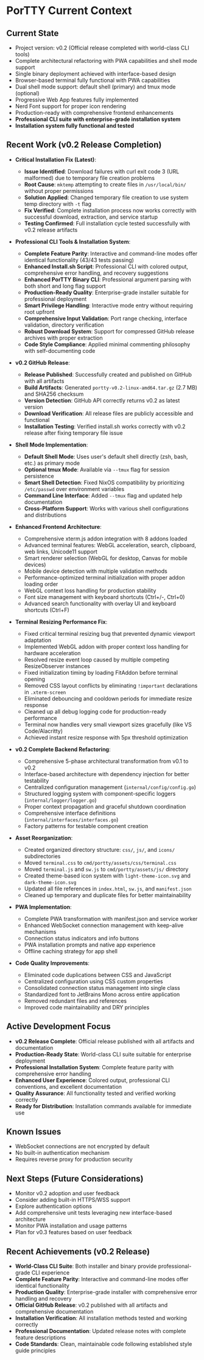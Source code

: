 # PorTTY Current Context

## Current State
- Project version: v0.2 (Official release completed with world-class CLI tools)
- Complete architectural refactoring with PWA capabilities and shell mode support
- Single binary deployment achieved with interface-based design
- Browser-based terminal fully functional with PWA capabilities
- Dual shell mode support: default shell (primary) and tmux mode (optional)
- Progressive Web App features fully implemented
- Nerd Font support for proper icon rendering
- Production-ready with comprehensive frontend enhancements
- **Professional CLI suite with enterprise-grade installation system**
- **Installation system fully functional and tested**

## Recent Work (v0.2 Release Completion)
- **Critical Installation Fix (Latest)**:
  - **Issue Identified**: Download failures with curl exit code 3 (URL malformed) due to temporary file creation problems
  - **Root Cause**: `mktemp` attempting to create files in `/usr/local/bin/` without proper permissions
  - **Solution Applied**: Changed temporary file creation to use system temp directory with `-t` flag
  - **Fix Verified**: Complete installation process now works correctly with successful download, extraction, and service startup
  - **Testing Confirmed**: Full installation cycle tested successfully with v0.2 release artifacts

- **Professional CLI Tools & Installation System**:
  - **Complete Feature Parity**: Interactive and command-line modes offer identical functionality (43/43 tests passing)
  - **Enhanced Install.sh Script**: Professional CLI with colored output, comprehensive error handling, and recovery suggestions
  - **Enhanced PorTTY Binary CLI**: Professional argument parsing with both short and long flag support
  - **Production-Ready Quality**: Enterprise-grade installer suitable for professional deployment
  - **Smart Privilege Handling**: Interactive mode entry without requiring root upfront
  - **Comprehensive Input Validation**: Port range checking, interface validation, directory verification
  - **Robust Download System**: Support for compressed GitHub release archives with proper extraction
  - **Code Style Compliance**: Applied minimal commenting philosophy with self-documenting code

- **v0.2 GitHub Release**:
  - **Release Published**: Successfully created and published on GitHub with all artifacts
  - **Build Artifacts**: Generated `portty-v0.2-linux-amd64.tar.gz` (2.7 MB) and SHA256 checksum
  - **Version Detection**: GitHub API correctly returns v0.2 as latest version
  - **Download Verification**: All release files are publicly accessible and functional
  - **Installation Testing**: Verified install.sh works correctly with v0.2 release after fixing temporary file issue

- **Shell Mode Implementation**:
  - **Default Shell Mode**: Uses user's default shell directly (zsh, bash, etc.) as primary mode
  - **Optional tmux Mode**: Available via `--tmux` flag for session persistence
  - **Smart Shell Detection**: Fixed NixOS compatibility by prioritizing `/etc/passwd` over environment variables
  - **Command Line Interface**: Added `--tmux` flag and updated help documentation
  - **Cross-Platform Support**: Works with various shell configurations and distributions

- **Enhanced Frontend Architecture**:
  - Comprehensive xterm.js addon integration with 8 addons loaded
  - Advanced terminal features: WebGL acceleration, search, clipboard, web links, Unicode11 support
  - Smart renderer selection (WebGL for desktop, Canvas for mobile devices)
  - Mobile device detection with multiple validation methods
  - Performance-optimized terminal initialization with proper addon loading order
  - WebGL context loss handling for production stability
  - Font size management with keyboard shortcuts (Ctrl+/-, Ctrl+0)
  - Advanced search functionality with overlay UI and keyboard shortcuts (Ctrl+F)

- **Terminal Resizing Performance Fix**:
  - Fixed critical terminal resizing bug that prevented dynamic viewport adaptation
  - Implemented WebGL addon with proper context loss handling for hardware acceleration
  - Resolved resize event loop caused by multiple competing ResizeObserver instances
  - Fixed initialization timing by loading FitAddon before terminal opening
  - Removed CSS layout conflicts by eliminating `!important` declarations in `.xterm-screen`
  - Eliminated debouncing and cooldown periods for immediate resize response
  - Cleaned up all debug logging code for production-ready performance
  - Terminal now handles very small viewport sizes gracefully (like VS Code/Alacritty)
  - Achieved instant resize response with 5px threshold optimization

- **v0.2 Complete Backend Refactoring**:
  - Comprehensive 5-phase architectural transformation from v0.1 to v0.2
  - Interface-based architecture with dependency injection for better testability
  - Centralized configuration management (`internal/config/config.go`)
  - Structured logging system with component-specific loggers (`internal/logger/logger.go`)
  - Proper context propagation and graceful shutdown coordination
  - Comprehensive interface definitions (`internal/interfaces/interfaces.go`)
  - Factory patterns for testable component creation

- **Asset Reorganization**:
  - Created organized directory structure: `css/`, `js/`, and `icons/` subdirectories
  - Moved `terminal.css` to `cmd/portty/assets/css/terminal.css`
  - Moved `terminal.js` and `sw.js` to `cmd/portty/assets/js/` directory
  - Created theme-based icon system with `light-theme-icon.svg` and `dark-theme-icon.svg`
  - Updated all file references in `index.html`, `sw.js`, and `manifest.json`
  - Cleaned up temporary and duplicate files for better maintainability

- **PWA Implementation**:
  - Complete PWA transformation with manifest.json and service worker
  - Enhanced WebSocket connection management with keep-alive mechanisms
  - Connection status indicators and info buttons
  - PWA installation prompts and native app experience
  - Offline caching strategy for app shell

- **Code Quality Improvements**:
  - Eliminated code duplications between CSS and JavaScript
  - Centralized configuration using CSS custom properties
  - Consolidated connection status management into single class
  - Standardized font to JetBrains Mono across entire application
  - Removed redundant files and references
  - Improved code maintainability and DRY principles

## Active Development Focus
- **v0.2 Release Complete**: Official release published with all artifacts and documentation
- **Production-Ready State**: World-class CLI suite suitable for enterprise deployment
- **Professional Installation System**: Complete feature parity with comprehensive error handling
- **Enhanced User Experience**: Colored output, professional CLI conventions, and excellent documentation
- **Quality Assurance**: All functionality tested and verified working correctly
- **Ready for Distribution**: Installation commands available for immediate use

## Known Issues
- WebSocket connections are not encrypted by default
- No built-in authentication mechanism
- Requires reverse proxy for production security

## Next Steps (Future Considerations)
- Monitor v0.2 adoption and user feedback
- Consider adding built-in HTTPS/WSS support
- Explore authentication options
- Add comprehensive unit tests leveraging new interface-based architecture
- Monitor PWA installation and usage patterns
- Plan for v0.3 features based on user feedback

## Recent Achievements (v0.2 Release)
- **World-Class CLI Suite**: Both installer and binary provide professional-grade CLI experience
- **Complete Feature Parity**: Interactive and command-line modes offer identical functionality
- **Production Quality**: Enterprise-grade installer with comprehensive error handling and recovery
- **Official GitHub Release**: v0.2 published with all artifacts and comprehensive documentation
- **Installation Verification**: All installation methods tested and working correctly
- **Professional Documentation**: Updated release notes with complete feature descriptions
- **Code Standards**: Clean, maintainable code following established style guide principles